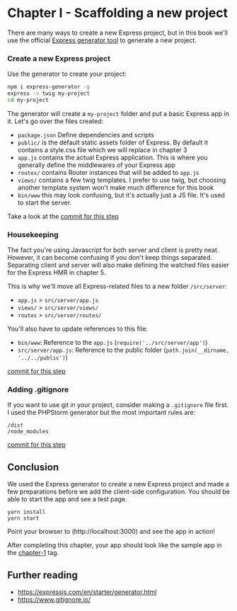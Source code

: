 # Chapter I - Scaffolding a new project

There are many ways to create a new Express project, but in this book we'll use the official
 [Express generator tool](https://expressjs.com/en/starter/generator.html) to generate a new project.
 
### Create a new Express project

Use the generator to create your project:

```bash
npm i express-generator -g
express -v twig my-project
cd my-project
```

The generator will create a `my-project` folder and put a basic Express app in it. Let's go over the files created:

- `package.json` Define dependencies and scripts
- `public/` is the default static assets folder of Express. By default it contains a style.css file which we will replace in chapter 3
- `app.js` contains the actual Express application. This is where you generally define the middlewares of your Express app
- `routes/` contains Router instances that will be added to `app.js`
- `views/` contains a few twig templates. I prefer to use twig, but choosing another template system won't make much difference for this book
- `bin/www` this may look confusing, but it's actually just a JS file. It's used to start the server.

Take a look at the [commit for this step](https://github.com/webberig/webpack-express-ultimate-sample/commit/9268371229c671d773e675ba5372edfaf6df6074)

### Housekeeping

The fact you're using Javascript for both server and client is pretty neat. However, it can become confusing if you
 don't keep things separated. Separating client and server will also make defining the watched files easier for the
  Express HMR in chapter 5.
  
This is why we'll move all Express-related files to a new folder `/src/server`:

- `app.js` > `src/server/app.js`
- `views/` > `src/server/views/`
- `routes` > `src/server/routes/`

You'll also have to update references to this file:

- `bin/www`: Reference to the `app.js` (`require('../src/server/app')`)
- `src/server/app.js`: Reference to the public folder (`path.join(__dirname, '../../public')`)

[commit for this step](https://github.com/webberig/webpack-express-ultimate-sample/commit/85714693f0b293d7b1c4b521c65d69f7e84cf3a1)

### Adding .gitignore

If you want to use git in your project, consider making a `.gitignore` file first. I used the PHPStorm generator but
the most important rules are:

```ignore
/dist
/node_modules
```

[commit for this step](https://github.com/webberig/webpack-express-ultimate-sample/commit/31a14e20d90f1817d35fbc2b70238bf400a592c8)

## Conclusion

We used the Express generator to create a new Express project and made a few preparations before we add the client-side
configuration. You should be able to start the app and see a test page.

```
yarn install
yarn start
```

Point your browser to (http://localhost:3000) and see the app in action!

After completing this chapter, your app should look like the sample app in the
 [chapter-1](https://github.com/webberig/webpack-express-ultimate-sample/tree/chapter-1) tag.

## Further reading
- https://expressjs.com/en/starter/generator.html
- https://www.gitignore.io/
